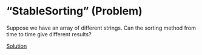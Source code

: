 # “StableSorting” (Problem)

Suppose we have an array of different strings. Can the sorting method from time to time give different results?

[Solution](./StableSorting-S.md)